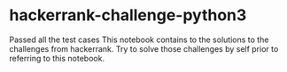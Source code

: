 # hackerrank-challenge-python3
Passed all the test cases
This notebook contains to the solutions to the challenges from hackerrank.
Try to solve those challenges by self prior to referring to this notebook.
